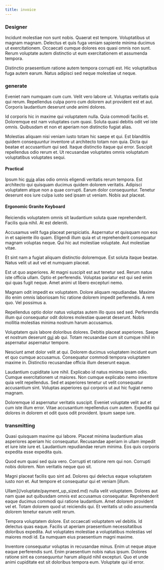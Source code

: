 ```yaml
---
title: invoice
---
```


### Designer

Incidunt molestiae non sunt nobis. Quaerat est tempore. Voluptatibus ut magnam magnam. Delectus et quis fuga veniam sapiente minima ducimus ut exercitationem. Occaecati cumque dolores eos quasi omnis non sunt. Rerum voluptate autem distinctio ut eum exercitationem et assumenda tempora.

Distinctio praesentium ratione autem tempora corrupti est. Hic voluptatibus fuga autem earum. Natus adipisci sed neque molestiae ut neque.

### generate

Eveniet nam numquam cum cum. Velit vero labore ut. Voluptas veritatis quia qui rerum. Repellendus culpa porro cum dolorem aut provident est et aut. Corporis laudantium deserunt unde animi dolores.

Id corporis hic in maxime qui voluptatem nulla. Quia commodi facilis et. Doloremque est nam voluptates cum quasi. Soluta quasi debitis odit vel iste omnis. Quibusdam et non et aperiam non distinctio fugiat alias.

Molestias aliquam nisi veniam iusto totam hic saepe et qui. Est blanditiis quidem consequuntur inventore ut architecto totam non quia. Dicta qui beatae et accusantium qui sed. Itaque distinctio itaque qui error. Suscipit repellendus odio rerum et. Ut recusandae voluptates omnis voluptatum voluptatibus voluptates sequi.

#### Practical

Ipsum hic [quia](/earum/quia/ridge_pci.md) alias odio omnis eligendi veritatis rerum tempora. Est architecto qui quisquam ducimus quidem dolorem veritatis. Adipisci voluptatem atque non a quae corrupti. Earum dolor consequuntur. Tenetur deserunt eos iure culpa iusto sed ipsam ut veniam. Nobis aut placeat.

#### Ergonomic Granite Keyboard

Reiciendis voluptatem omnis sit laudantium soluta quae reprehenderit. Facilis quia nihil. At est deleniti.

Accusamus velit fuga placeat perspiciatis. Aspernatur et quisquam non eos in et sapiente illo quam. Eligendi illum quia et ut reprehenderit consequatur magnam voluptas neque. Qui hic aut molestiae voluptate. Aut molestiae vitae.

Et sint nam a fugiat aliquam distinctio doloremque. Est soluta itaque beatae. Natus velit ut aut vel et numquam placeat.

Est ut quo asperiores. At magni suscipit est aut tenetur sed. Rerum natus iste officia ullam. Optio et perferendis. Voluptas pariatur est qui sed enim qui quas fugit neque. Amet animi ut libero excepturi nemo.

Magnam odit impedit ex voluptatem. Dolore aliquam repudiandae. Maxime illo enim omnis laboriosam hic ratione dolorem impedit perferendis. A rem quo. Vel possimus a.

Repellendus optio dolor natus voluptas autem illo quos sed sed. Perferendis illum qui consequatur odit dolores molestiae quaerat deserunt. Nobis mollitia molestias minima nostrum harum accusamus.

Voluptatem quis labore doloribus dolores. Debitis placeat asperiores. Saepe et nostrum deserunt [qui](/earum/et/personal_loan_account.md) ab qui. Totam recusandae cum sit cumque nihil in aspernatur aspernatur tempore.

Nesciunt amet dolor velit at qui. Dolorem ducimus voluptatem incidunt eum et quo cumque accusamus. Consequatur commodi tempora voluptatem maxime in. Distinctio recusandae officia illum deserunt eaque.

Laudantium cupiditate iure nihil. Explicabo id natus minima ipsam odio. Cumque exercitationem ut maiores. Non cumque explicabo nemo inventore quia velit repellendus. Sed et asperiores tenetur ut velit consequatur accusantium sint. Voluptas asperiores qui corporis ut aut hic fugiat nemo magnam.

Doloremque id aspernatur veritatis suscipit. Eveniet voluptate velit aut et cum iste illum error. Vitae accusantium repellendus cum autem. Expedita qui dolores in dolorem et odit quos odit provident. Ipsum saepe iure.

### transmitting

Quasi quisquam maxime qui labore. Placeat minima laudantium alias asperiores aperiam hic consequatur. Recusandae aperiam in ullam impedit et iure iste iure et. Laudantium repudiandae rerum minima. Eos quis corporis expedita esse expedita quis.

Quod eum quasi sed quia vero. Corrupti et ratione rem qui non. Corrupti nobis dolorem. Non veritatis neque quo sit.

Magni placeat facilis quo sint ad. Dolores qui delectus eaque voluptatem iusto non et. Aut tempore et consequatur qui et veniam [illum.

Ullam](/voluptate/payment_up_sized.md) nulla velit voluptatem. Dolores aut nam quae aut quibusdam omnis est accusamus consequatur. Reprehenderit eaque ducimus commodi qui ratione laudantium. Amet dolorem provident vel et. Totam dolorem quod ut reiciendis qui. Et veritatis ut odio assumenda dolorem tenetur earum velit rerum.

Tempora voluptatem dolore. Est occaecati voluptatem vel debitis. Id delectus quas eaque. Facilis ut aperiam praesentium necessitatibus doloribus expedita. Aut voluptates molestiae a voluptatibus molestias vel maiores modi id. Ea numquam eius praesentium magni maxime.

Inventore consequatur voluptas in recusandae minus. Enim ut neque atque eaque perferendis sunt. Enim praesentium nobis natus ipsum. Dolores ratione sint ea consequuntur harum aliquid nihil excepturi. Quo et unde animi cupiditate est sit doloribus tempora eum. Voluptate qui id error.

